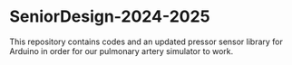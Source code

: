 # SeniorDesign-2024-2025
This repository contains codes and an updated pressor sensor library for Arduino in order for our pulmonary artery simulator to work.
